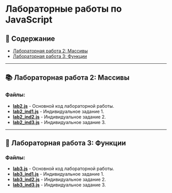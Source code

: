 # Лабораторные работы по JavaScript
## 📁 Содержание

- [Лабораторная работа 2: Массивы](#лабораторная-работа-2-массивы)
- [Лабораторная работа 3: Функции](#лабораторная-работа-3-функции)

---

## 📚 Лабораторная работа 2: Массивы
### Файлы:

- **[lab2.js](lab2/lab2.js)** - Основной код лабораторной работы.
- **[lab2_ind1.js](lab2/lab2_ind1.js)** - Индивидуальное задание 1.
- **[lab2_ind2.js](lab2/lab2_ind2.js)** - Индивидуальное задание 2.
- **[lab2_ind3.js](lab2/lab2_ind3.js)** - Индивидуальное задание 3.

---

## 🧪 Лабораторная работа 3: Функции
### Файлы:

- **[lab3.js](lab3/lab3.js)** - Основной код лабораторной работы.
- **[lab3_ind1.js](lab3/lab3_ind1.js)** - Индивидуальное задание 1.
- **[lab3_ind2.js](lab3/lab3_ind2.js)** - Индивидуальное задание 2.
- **[lab3_ind3.js](lab3/lab3_ind3.js)** - Индивидуальное задание 3.
